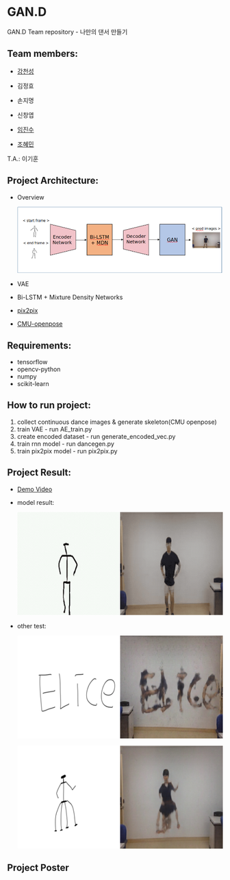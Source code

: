 # GAN.D
GAN.D Team repository - 나만의 댄서 만들기

## Team members:

* [강천성](https://github.com/kcs93023)

* 김정효

* 손지명

* 신창엽

* [임진수](https://github.com/Jinsu-L)

* [조혜민](https://github.com/pkh091)

T.A.: 이기훈

## Project Architecture:

  * Overview

     ![model](./asset/overview.png)

  * VAE

  * Bi-LSTM + Mixture Density Networks

  * [pix2pix](https://affinelayer.com/pixsrv/)

  * [CMU-openpose](https://github.com/CMU-Perceptual-Computing-Lab/openpose)

## Requirements:

* tensorflow
* opencv-python
* numpy
* scikit-learn

## How to run project:
  1. collect continuous dance images & generate skeleton(CMU openpose)
  2. train VAE - run AE_train.py
  3. create encoded dataset - run generate_encoded_vec.py
  4. train rnn model - run dancegen.py
  5. train pix2pix model - run pix2pix.py

## Project Result:
 
 * [Demo Video](https://www.youtube.com/watch?v=9FTgGdgzsBI&feature=youtu.be) 

 * model result:
 
   ![model](./asset/result.gif)

 * other test:
 
   ![model](./asset/elice_word.png)
 
   ![model](./asset/octopus.png)

## Project Poster





